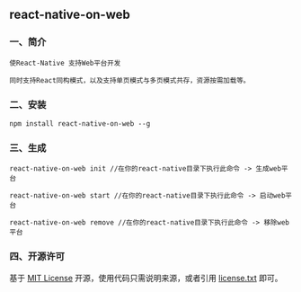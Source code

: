 ## react-native-on-web

### 一、简介

    使React-Native 支持Web平台开发

    同时支持React同构模式，以及支持单页模式与多页模式共存，资源按需加载等。 


### 二、安装

    npm install react-native-on-web --g
    
     
### 三、生成

    react-native-on-web init //在你的react-native目录下执行此命令 -> 生成web平台

    react-native-on-web start //在你的react-native目录下执行此命令 -> 启动web平台

    react-native-on-web remove //在你的react-native目录下执行此命令 -> 移除web平台


### 四、开源许可
基于 [MIT License](http://zh.wikipedia.org/wiki/MIT_License) 开源，使用代码只需说明来源，或者引用 [license.txt](https://github.com/sofish/typo.css/blob/master/license.txt) 即可。